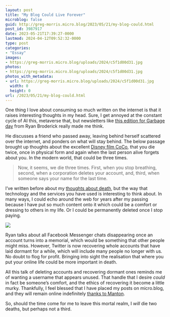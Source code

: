 ```yaml
---
layout: post
title: "My Blog Could Live Forever"
microblog: false
guid: http://greg-morris.micro.blog/2023/05/21/my-blog-could.html
post_id: 3987917
date: 2023-05-21T17:39:27-0000
lastmod: 2024-04-12T09:52:32-0000
type: post
categories:
- "Essay"
images:
- https://greg-morris.micro.blog/uploads/2024/c5f1d00d31.jpg
photos:
- https://greg-morris.micro.blog/uploads/2024/c5f1d00d31.jpg
photos_with_metadata:
- url: https://greg-morris.micro.blog/uploads/2024/c5f1d00d31.jpg
  width: 0
  height: 0
url: /2023/05/21/my-blog-could.html
---
```

One thing I love about consuming so much written on the internet is that it raises interesting thoughts in my head. Sure, I get annoyed at the constant cycle of AI this, metaverse that, but newsletters like [this edition for Garbage day](https://www.garbageday.email/p/on-the-internet-you-can-in-some-sense?publication_id=9317&isFreemail=true) from Ryan Broderick really made me think.

He discusses a friend who passed away, leaving behind herself scattered over the internet, and ponders on what will stay behind. The below passage brought up thoughts about the excellent [Disney film CoCo](https://en.wikipedia.org/wiki/Coco_(2017_film)), that you die twice, once in physical form and again when the last person alive forgets about you. In the modern world, that could be three times.

> Now, it seems, we die three times. First, when you stop breathing, second, when a corporation deletes your account, and, third, when someone says your name for the last time.

I’ve written before about my <a href="/2021/07/27/be-happy-it.html" class="u-in-reply-to">thoughts about death</a>, but the way that technology and the services you have used is interesting to think about. In many ways, I could echo around the web for years after my passing because I have put so much content onto it which could be a comfort or dressing to others in my life. Or I could be permanently deleted once I stop paying.

![](https://greg-morris.micro.blog/uploads/2024/c5f1d00d31.jpg)

Ryan talks about all Facebook Messenger chats disappearing once an account turns into a memorial, which would be something that other people might miss. However, Twitter is now recovering whole accounts that have laid dormant for a while, which will include many people no longer with us. No doubt to flog for profit. Bringing into sight the realisation that where you put your online life could be more important in death.

All this talk of deleting accounts and recovering dormant ones reminds me of wanting a username that appears unused. That handle that I desire *could* in fact be someone’s comfort, and the ethics of recovering it become a little murky. Thankfully, I feel blessed that I have placed my posts on micro.blog, and they will remain online indefinitely <a href="https://www.manton.org/2023/05/13/reclaiming-usernames-policy.html" class="u-in-reply-to">thanks to Manton</a>.

So, should the time come for me to leave this mortal realm, I *will* die two deaths, but perhaps not a third.
